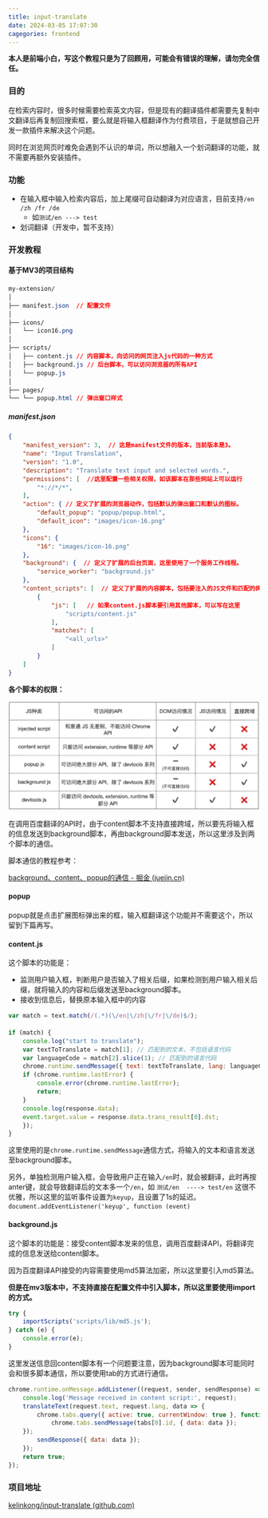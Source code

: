 ```yaml
---
title: input-translate
date: 2024-03-05 17:07:30
cagegories: frontend
---
```


**本人是前端小白，写这个教程只是为了回顾用，可能会有错误的理解，请勿完全信任。**
### 目的
在检索内容时，很多时候需要检索英文内容，但是现有的翻译插件都需要先复制中文翻译后再复制回搜索框，要么就是将输入框翻译作为付费项目，于是就想自己开发一款插件来解决这个问题。

同时在浏览网页时难免会遇到不认识的单词，所以想融入一个划词翻译的功能，就不需要再额外安装插件。

### 功能

- 在输入框中输入检索内容后，加上尾缀可自动翻译为对应语言，目前支持`/en /zh /fr /de`
	- 如`测试/en ---> test`
- 划词翻译（开发中，暂不支持）

### 开发教程

#### 基于MV3的项目结构

```css
my-extension/
│
├── manifest.json  // 配置文件
│
├── icons/
│   └── icon16.png
│
├── scripts/
│   ├── content.js // 内容脚本，向访问的网页注入js代码的一种方式
│   ├── background.js // 后台脚本，可以访问浏览器的所有API
│   └── popup.js
│
├── pages/
└── └── popup.html // 弹出窗口样式
```

##### manifest.json

```json
{
	"manifest_version": 3,  // 这是manifest文件的版本，当前版本是3。
	"name": "Input Translation",
	"version": "1.0",
	"description": "Translate text input and selected words.",
	"permissions": [  //这里配置一些相关权限，如该脚本在那些网站上可以运行
		"*://*/*",
	],
	"action": { // 定义了扩展的浏览器动作，包括默认的弹出窗口和默认的图标。
		"default_popup": "popup/popup.html",
		"default_icon": "images/icon-16.png"
	},
	"icons": {
		"16": "images/icon-16.png"
	},
	"background": {  // 定义了扩展的后台页面，这里使用了一个服务工作线程。
		"service_worker": "background.js"
	},
	"content_scripts": [  // 定义了扩展的内容脚本，包括要注入的JS文件和匹配的网页URL。
		{
			"js": [   // 如果content.js脚本要引用其他脚本，可以写在这里
				"scripts/content.js"
			],
			"matches": [
				"<all_urls>"
			]
		}
	]
}
```

**各个脚本的权限：**

![alt text](../imgs/image-46.png)

在调用百度翻译的API时，由于content脚本不支持直接跨域，所以要先将输入框的信息发送到background脚本，再由background脚本发送，所以这里涉及到两个脚本的通信。

脚本通信的教程参考：

[background、content、popup的通信 - 掘金 (juejin.cn)](https://juejin.cn/post/6844903985711677453)

#### popup
popup就是点击扩展图标弹出来的框，输入框翻译这个功能并不需要这个，所以留到下篇再写。

#### content.js
这个脚本的功能是：
- 监测用户输入框，判断用户是否输入了相关后缀，如果检测到用户输入相关后缀，就将输入的内容和后缀发送至background脚本。
- 接收到信息后，替换原本输入框中的内容

```js
var match = text.match(/(.*)(\/en|\/zh|\/fr|\/de)$/);

if (match) { 
	console.log("start to translate");
	var textToTranslate = match[1]; // 匹配到的文本，不包括语言代码	
	var languageCode = match[2].slice(1); // 匹配到的语言代码
	chrome.runtime.sendMessage({ text: textToTranslate, lang: languageCode }, function (response) { 
	if (chrome.runtime.lastError) {
		console.error(chrome.runtime.lastError);
		return;
	}
	console.log(response.data);
	event.target.value = response.data.trans_result[0].dst;
	});
}
```

这里使用的是`chrome.runtime.sendMessage`通信方式，将输入的文本和语言发送至background脚本。

另外，单独检测用户输入框，会导致用户正在输入`/en`时，就会被翻译，此时再按anter键，就会导致翻译后的文本多一个`/en`，如
`测试/en  ----> test/en`
这很不优雅，所以这里的监听事件设置为`keyup`，且设置了1s的延迟。
`document.addEventListener('keyup', function (event)`

#### background.js

这个脚本的功能是：接受content脚本发来的信息，调用百度翻译API，将翻译完成的信息发送给content脚本。

因为百度翻译API接受的内容需要使用md5算法加密，所以这里要引入md5算法。

**但是在mv3版本中，不支持直接在配置文件中引入脚本，所以这里要使用import的方式。**

```js
try {
	importScripts('scripts/lib/md5.js');
} catch (e) {
	console.error(e);
}
```

这里发送信息回content脚本有一个问题要注意，因为background脚本可能同时会和很多脚本通信，所以要使用tab的方式进行通信。

```js
chrome.runtime.onMessage.addListener((request, sender, sendResponse) => {
	console.log('Message received in content script:', request);
	translateText(request.text, request.lang, data => {
		chrome.tabs.query({ active: true, currentWindow: true }, function (tabs) {
			chrome.tabs.sendMessage(tabs[0].id, { data: data });
	});
		sendResponse({ data: data });
	});
	return true;
});
```

### 项目地址
[kelinkong/input-translate (github.com)](https://github.com/kelinkong/input-translate)

